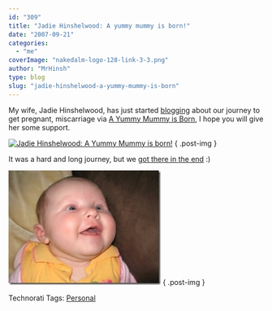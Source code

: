 ```yaml
---
id: "309"
title: "Jadie Hinshelwood: A yummy mummy is born!"
date: "2007-09-21"
categories: 
  - "me"
coverImage: "nakedalm-logo-128-link-3-3.png"
author: "MrHinsh"
type: blog
slug: "jadie-hinshelwood-a-yummy-mummy-is-born"
---
```


My wife, Jadie Hinshelwood, has just started [blogging](http://jadie.hinshelwood.com/2007/09/story-so-far.html) about our journey to get pregnant, miscarriage via [A Yummy Mummy is Born](http://jadie.hinshelwood.com), I hope you will give her some support.

[![Jadie Hinshelwood: A Yummy Mummy is born!](images/AYummyMummyIsBorn.2-1-1.gif)](http://feeds.feedburner.com/~r/AYummyMummyIsBorn/~6/2)
{ .post-img }

It was a hard and long journey, but we [got there in the end](http://jadie.hinshelwood.com/2007/09/and-so-there-were-3.html "Goit there in the end") :)

[![122_small](images/JadieHinshelwoodAyummymummyisborn_EF93-122_small_thumb-2-2.jpg)](http://blog.hinshelwood.com/files/2011/05/GWB-WindowsLiveWriter-JadieHinshelwoodAyummymummyisborn_EF93-122_small.jpg)
{ .post-img }

Technorati Tags: [Personal](http://technorati.com/tags/Personal)




